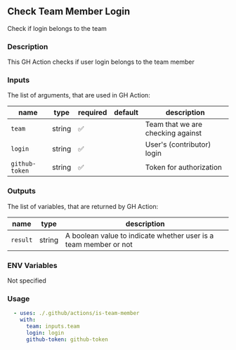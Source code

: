 ## Check Team Member Login

Check if login belongs to the team

### Description

This GH Action checks if user login belongs to the team member

### Inputs

The list of arguments, that are used in GH Action:

| name           | type   | required | default | description                       |
| -------------- | ------ | -------- | ------- | --------------------------------- |
| `team`         | string | ✅        |         | Team that we are checking against |
| `login`        | string | ✅        |         | User's (contributor) login        |
| `github-token` | string | ✅        |         | Token for authorization           |

### Outputs

The list of variables, that are returned by GH Action:

| name     | type   | description                                                      |
| -------- | ------ | ---------------------------------------------------------------- |
| `result` | string | A boolean value to indicate whether user is a team member or not |

### ENV Variables

Not specified

### Usage

```yaml
  - uses: ./.github/actions/is-team-member
    with:
      team: inputs.team
      login: login
      github-token: github-token
```
